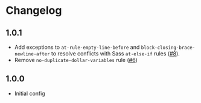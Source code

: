 # Changelog

## 1.0.1

- Add exceptions to `at-rule-empty-line-before` and `block-closing-brace-newline-after` to resolve conflicts with Sass `at-else-if` rules ([#8](https://github.com/coldfrontlabs/stylelint-config-coldfront/issues/8)).
- Remove `no-duplicate-dollar-variables` rule ([#6](https://github.com/coldfrontlabs/stylelint-config-coldfront/issues/6))

## 1.0.0

- Initial config
